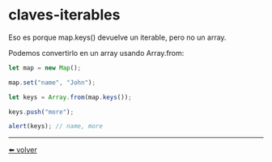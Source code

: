 # claves-iterables

Eso es porque map.keys() devuelve un iterable, pero no un array.

Podemos convertirlo en un array usando Array.from:

````js
let map = new Map();

map.set("name", "John");

let keys = Array.from(map.keys());

keys.push("more");

alert(keys); // name, more
````

---
[⬅️ volver](https://github.com/VictorHugoAguilar/javascript-interview-questions-explained/blob/main/theory/data-types/map-set/readme.md#claves-iterables)
